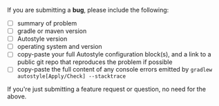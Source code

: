 If you are submitting a **bug**, please include the following:

- [ ] summary of problem
- [ ] gradle or maven version
- [ ] Autostyle version
- [ ] operating system and version
- [ ] copy-paste your full Autostyle configuration block(s), and a link to a public git repo that reproduces the problem if possible
- [ ] copy-paste the full content of any console errors emitted by `gradlew autostyle[Apply/Check] --stacktrace`

If you're just submitting a feature request or question, no need for the above.

